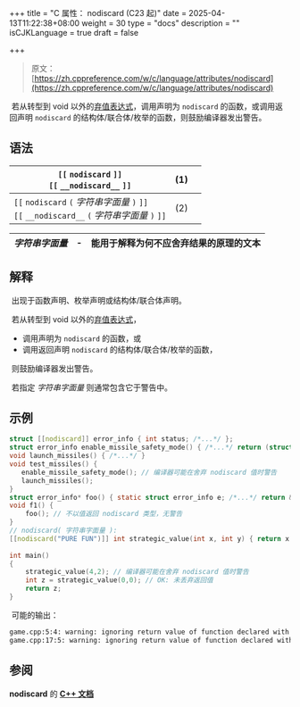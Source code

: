 +++
title = "C 属性： nodiscard (C23 起)"
date = 2025-04-13T11:22:38+08:00
weight = 30
type = "docs"
description = ""
isCJKLanguage = true
draft = false

+++

> 原文：[https://zh.cppreference.com/w/c/language/attributes/nodiscard](https://zh.cppreference.com/w/c/language/attributes/nodiscard)

​	若从转型到 void 以外的[弃值表达式](https://zh.cppreference.com/w/c/language/expressions)，调用声明为 `nodiscard` 的函数，或调用返回声明 `nodiscard` 的结构体/联合体/枚举的函数，则鼓励编译器发出警告。

## 语法

| `[[` `nodiscard` `]]` <br />`[[` `__nodiscard__` `]]`        | (1)  |      |
| ------------------------------------------------------------ | ---- | ---- |
| `[[` `nodiscard` `(` *字符串字面量* `)` `]]` <br />`[[` `__nodiscard__` `(` *字符串字面量* `)` `]]` | (2)  |      |

| *字符串字面量* | -    | 能用于解释为何不应舍弃结果的原理的文本 |
| -------------- | ---- | -------------------------------------- |

## 解释

​	出现于函数声明、枚举声明或结构体/联合体声明。

​	若从转型到 void 以外的[弃值表达式](https://zh.cppreference.com/w/c/language/expressions)，

- 调用声明为 `nodiscard` 的函数，或
- 调用返回声明 `nodiscard` 的结构体/联合体/枚举的函数，

​	则鼓励编译器发出警告。

​	若指定 *字符串字面量* 则通常包含它于警告中。

## 示例

```c
struct [[nodiscard]] error_info { int status; /*...*/ };
struct error_info enable_missile_safety_mode() { /*...*/ return (struct error_info){0}; }
void launch_missiles() { /*...*/ }
void test_missiles() {
   enable_missile_safety_mode(); // 编译器可能在舍弃 nodiscard 值时警告
   launch_missiles();
}
struct error_info* foo() { static struct error_info e; /*...*/ return &e; }
void f1() {
    foo(); // 不以值返回 nodiscard 类型，无警告
}
// nodiscard( 字符串字面量 ):
[[nodiscard("PURE FUN")]] int strategic_value(int x, int y) { return x ^ y; }
 
int main()
{
    strategic_value(4,2); // 编译器可能在舍弃 nodiscard 值时警告
    int z = strategic_value(0,0); // OK: 未丢弃返回值
    return z;
}
```

​	可能的输出：

```txt
game.cpp:5:4: warning: ignoring return value of function declared with 'nodiscard' attribute
game.cpp:17:5: warning: ignoring return value of function declared with 'nodiscard' attribute: PURE FUN
```

## 参阅

**nodiscard** 的 **[C++ 文档](https://zh.cppreference.com/w/cpp/language/attributes/nodiscard)**